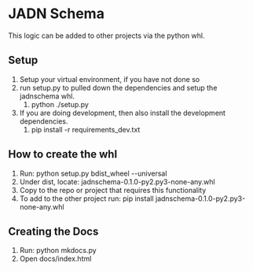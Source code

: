 # JADN Schema

This logic can be added to other projects via the python whl. 

## Setup
1) Setup your virtual environment, if you have not done so
2) run setup.py to pulled down the dependencies and setup the jadnschema whl.
   1) python ./setup.py
3) If you are doing development, then also install the development dependencies.
   1) pip install -r requirements_dev.txt

## How to create the whl
1) Run: python setup.py bdist_wheel --universal
2) Under dist, locate: jadnschema-0.1.0-py2.py3-none-any.whl
3) Copy to the repo or project that requires this functionality
4) To add to the other project run: pip install jadnschema-0.1.0-py2.py3-none-any.whl

## Creating the Docs
1) Run: python mkdocs.py
2) Open docs/index.html
